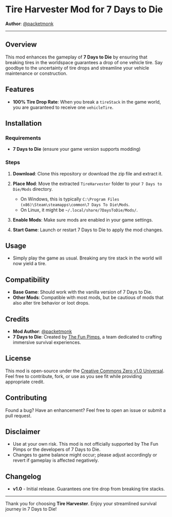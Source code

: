 # Tire Harvester Mod for 7 Days to Die

**Author**: [@packetmonk](https://github.com/packetmonk)

---

## Overview

This mod enhances the gameplay of **7 Days to Die** by ensuring that breaking tires in the worldspace guarantees a drop of one vehicle tire. Say goodbye to the uncertainty of tire drops and streamline your vehicle maintenance or construction.

## Features

- **100% Tire Drop Rate**: When you break a `tireStack` in the game world, you are guaranteed to receive one `vehicleTire`.

## Installation

### Requirements
- **7 Days to Die** (ensure your game version supports modding)

### Steps
1. **Download**: Clone this repository or download the zip file and extract it.
2. **Place Mod**: Move the extracted `TireHarvester` folder to your `7 Days to Die/Mods` directory.
   - On Windows, this is typically `C:\Program Files (x86)\Steam\steamapps\common\7 Days To Die\Mods`.
   - On Linux, it might be `~/.local/share/7DaysToDie/Mods/`.

3. **Enable Mods**: Make sure mods are enabled in your game settings.
4. **Start Game**: Launch or restart 7 Days to Die to apply the mod changes.

## Usage

- Simply play the game as usual. Breaking any tire stack in the world will now yield a tire.

## Compatibility

- **Base Game**: Should work with the vanilla version of 7 Days to Die.
- **Other Mods**: Compatible with most mods, but be cautious of mods that also alter tire behavior or loot drops.

## Credits

- **Mod Author**: [@packetmonk](https://github.com/packetmonk)
- **7 Days to Die**: Created by [The Fun Pimps](https://7daystodie.com/), a team dedicated to crafting immersive survival experiences.

## License

This mod is open-source under the [Creative Commons Zero v1.0 Universal](LICENSE). Feel free to contribute, fork, or use as you see fit while providing appropriate credit.

## Contributing

Found a bug? Have an enhancement? Feel free to open an issue or submit a pull request.

## Disclaimer

- Use at your own risk. This mod is not officially supported by The Fun Pimps or the developers of 7 Days to Die.
- Changes to game balance might occur; please adjust accordingly or revert if gameplay is affected negatively.

## Changelog

- **v1.0** - Initial release. Guarantees one tire drop from breaking tire stacks.

---

Thank you for choosing **Tire Harvester**. Enjoy your streamlined survival journey in 7 Days to Die!